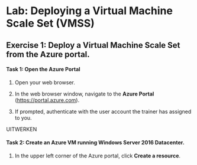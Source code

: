 # Lab: Deploying a Virtual Machine Scale Set (VMSS)

## Exercise 1: Deploy a Virtual Machine Scale Set from the Azure portal.

#### Task 1: Open the Azure Portal

1. Open your web browser.

1. In the web browser window, navigate to the **Azure Portal** (<https://portal.azure.com>).

1. If prompted, authenticate with the user account the trainer has assigned to you.

UITWERKEN

#### Task 2: Create an Azure VM running Windows Server 2016 Datacenter.

1. In the upper left corner of the Azure portal, click **Create a resource**.
